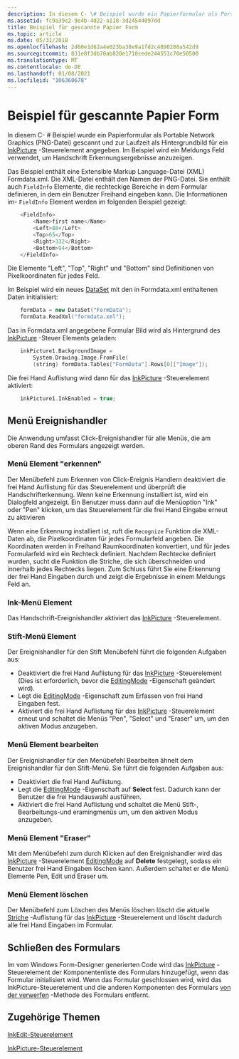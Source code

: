 ```yaml
---
description: In diesem C- \# Beispiel wurde ein Papierformular als Portable Network Graphics (PNG-Datei) gescannt und zur Laufzeit als Hintergrundbild für ein InkPicture-Steuerelement angegeben. Im Beispiel wird ein Meldungs Feld verwendet, um Handschrift Erkennungsergebnisse anzuzeigen.
ms.assetid: fc9a39c2-9e4b-4d22-a118-3d24544897dd
title: Beispiel für gescannte Papier Form
ms.topic: article
ms.date: 05/31/2018
ms.openlocfilehash: 2d60e1d62a4e023ba38e9a1fd2c4890288a542d9
ms.sourcegitcommit: 831e8f3db78ab820e1710cede244553c70e50500
ms.translationtype: MT
ms.contentlocale: de-DE
ms.lasthandoff: 01/08/2021
ms.locfileid: "106360678"
---
```

# <a name="scanned-paper-form-sample"></a>Beispiel für gescannte Papier Form

In diesem C- \# Beispiel wurde ein Papierformular als Portable Network Graphics (PNG-Datei) gescannt und zur Laufzeit als Hintergrundbild für ein [InkPicture](/previous-versions/aa514604(v=msdn.10)) -Steuerelement angegeben. Im Beispiel wird ein Meldungs Feld verwendet, um Handschrift Erkennungsergebnisse anzuzeigen.

Das Beispiel enthält eine Extensible Markup Language-Datei (XML) Formdata.xml. Die XML-Datei enthält den Namen der PNG-Datei. Sie enthält auch `FieldInfo` Elemente, die rechteckige Bereiche in dem Formular definieren, in dem ein Benutzer Freihand eingeben kann. Die Informationen im- `FieldInfo` Element werden im folgenden Beispiel gezeigt:


```C++
    <FieldInfo>
        <Name>first name</Name>
        <Left>88</Left>
        <Top>65</Top>
        <Right>332</Right>
        <Bottom>94</Bottom>
    </FieldInfo>
```



Die Elemente "Left", "Top", "Right" und "Bottom" sind Definitionen von Pixelkoordinaten für jedes Feld.

Im Beispiel wird ein neues [DataSet](/dotnet/api/system.data.dataset?view=netcore-3.1) mit den in Formdata.xml enthaltenen Daten initialisiert:


```C++
    formData = new DataSet("FormData");
    formData.ReadXml("formdata.xml"); 
```



Das in Formdata.xml angegebene Formular Bild wird als Hintergrund des [InkPicture](/previous-versions/aa514604(v=msdn.10)) -Steuer Elements geladen:


```C++
    inkPicture1.BackgroundImage = 
        System.Drawing.Image.FromFile(
        (string) formData.Tables["FormData"].Rows[0]["Image"]);
```



Die frei Hand Auflistung wird dann für das [InkPicture](/previous-versions/aa514604(v=msdn.10)) -Steuerelement aktiviert:


```C++
    inkPicture1.InkEnabled = true;
```



## <a name="menu-event-handlers"></a>Menü Ereignishandler

Die Anwendung umfasst Click-Ereignishandler für alle Menüs, die am oberen Rand des Formulars angezeigt werden.

### <a name="recognize-menu-item"></a>Menü Element "erkennen"

Der Menübefehl zum Erkennen von Click-Ereignis Handlern deaktiviert die frei Hand Auflistung für das Steuerelement und überprüft die Handschrifterkennung. Wenn keine Erkennung installiert ist, wird ein Dialogfeld angezeigt. Ein Benutzer muss dann auf die Menüoption "Ink" oder "Pen" klicken, um das Steuerelement für die frei Hand Eingabe erneut zu aktivieren

Wenn eine Erkennung installiert ist, ruft die `Recognize` Funktion die XML-Daten ab, die Pixelkoordinaten für jedes Formularfeld angeben. Die Koordinaten werden in Freihand Raumkoordinaten konvertiert, und für jedes Formularfeld wird ein Rechteck definiert. Nachdem Rechtecke definiert wurden, sucht die Funktion die Striche, die sich überschneiden und innerhalb jedes Rechtecks liegen. Zum Schluss führt Sie eine Erkennung der frei Hand Eingaben durch und zeigt die Ergebnisse in einem Meldungs Feld an.

### <a name="ink-menu-item"></a>Ink-Menü Element

Das Handschrift-Ereignishandler aktiviert das [InkPicture](/previous-versions/aa514604(v=msdn.10)) -Steuerelement.

### <a name="pen-menu-item"></a>Stift-Menü Element

Der Ereignishandler für den Stift Menübefehl führt die folgenden Aufgaben aus:

-   Deaktiviert die frei Hand Auflistung für das [InkPicture](/previous-versions/aa514604(v=msdn.10)) -Steuerelement (Dies ist erforderlich, bevor die [EditingMode](/previous-versions/ms582189(v=vs.100)) -Eigenschaft geändert wird).
-   Legt die [EditingMode](/previous-versions/ms582189(v=vs.100)) -Eigenschaft zum Erfassen von frei Hand Eingaben fest.
-   Aktiviert die frei Hand Auflistung für das [InkPicture](/previous-versions/aa514604(v=msdn.10)) -Steuerelement erneut und schaltet die Menüs "Pen", "Select" und "Eraser" um, um den aktiven Modus anzugeben.

### <a name="edit-menu-item"></a>Menü Element bearbeiten

Der Ereignishandler für den Menübefehl Bearbeiten ähnelt dem Ereignishandler für den Stift-Menü. Sie führt die folgenden Aufgaben aus:

-   Deaktiviert die frei Hand Auflistung.
-   Legt die [EditingMode](/previous-versions/ms582189(v=vs.100)) -Eigenschaft auf **Select** fest. Dadurch kann der Benutzer die frei Handauswahl ausführen.
-   Aktiviert die frei Hand Auflistung und schaltet die Menü Stift-, Bearbeitungs-und eramingmenüs um, um den aktiven Modus anzugeben.

### <a name="eraser-menu-item"></a>Menü Element "Eraser"

Mit dem Menübefehl zum durch Klicken auf den Ereignishandler wird das [InkPicture](/previous-versions/aa514604(v=msdn.10)) -Steuerelement [EditingMode](/previous-versions/ms582189(v=vs.100)) auf **Delete** festgelegt, sodass ein Benutzer frei Hand Eingaben löschen kann. Außerdem schaltet er die Menü Elemente Pen, Edit und Eraser um.

### <a name="clear-menu-item"></a>Menü Element löschen

Der Menübefehl zum Löschen des Menüs löschen löscht die aktuelle [Striche](/previous-versions/ms552701(v=vs.100)) -Auflistung für das [InkPicture](/previous-versions/aa514604(v=msdn.10)) -Steuerelement und löscht dadurch alle frei Hand Eingaben im Formular.

## <a name="closing-the-form"></a>Schließen des Formulars

Im vom Windows Form-Designer generierten Code wird das [InkPicture](/previous-versions/aa514604(v=msdn.10)) -Steuerelement der Komponentenliste des Formulars hinzugefügt, wenn das Formular initialisiert wird. Wenn das Formular geschlossen wird, wird das InkPicture-Steuerelement und die anderen Komponenten des Formulars [von der verwerfen](/dotnet/api/system.windows.forms.form.dispose?view=netcore-3.1) -Methode des Formulars entfernt.

## <a name="related-topics"></a>Zugehörige Themen

<dl> <dt>

[InkEdit-Steuerelement](inkedit-control.md)
</dt> <dt>

[InkPicture-Steuerelement](inkpicture-control.md)
</dt> </dl>

 

 
